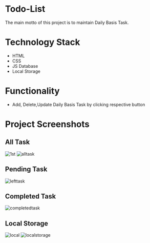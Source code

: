 # Todo-List
The main motto of this project is to maintain Daily Basis Task.
# Technology Stack
- HTML
- CSS
- JS
Database
- Local Storage

# Functionality
- Add, Delete,Update Daily Basis Task by clicking respective button

# Project Screenshots
## All Task
![1st](https://user-images.githubusercontent.com/53612882/170958423-a51fd17d-3e3c-4dc1-8d08-742a06730844.png)
![alltask](https://user-images.githubusercontent.com/53612882/170958075-76aa16ba-49e6-4d48-8154-fb9c2bb55ebd.png)
## Pending Task
![lefttask](https://user-images.githubusercontent.com/53612882/170958213-6be1af7d-e551-4b81-92b1-c818ef503a36.png)
## Completed Task
![completedtask](https://user-images.githubusercontent.com/53612882/170958315-689c2051-04df-4c23-bfc8-8814fa1e2817.png)
## Local Storage
![local](https://user-images.githubusercontent.com/53612882/170958530-078f3256-1fbe-458a-b728-757710d540da.png)
![localstorage](https://user-images.githubusercontent.com/53612882/170958536-a3a38b48-ce1e-45aa-b2c0-c12ccfb35199.png)






